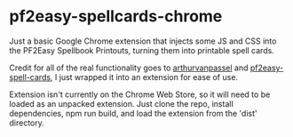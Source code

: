 # pf2easy-spellcards-chrome

Just a basic Google Chrome extension that injects some JS and CSS into the PF2Easy Spellbook Printouts, turning them into printable spell cards.

Credit for all of the real functionality goes to [arthurvanpassel](https://github.com/arthurvanpassel) and [pf2easy-spell-cards](https://github.com/arthurvanpassel/pf2easy-spell-cards/tree/main), I just wrapped it into an extension for ease of use.

Extension isn't currently on the Chrome Web Store, so it will need to be loaded as an unpacked extension. Just clone the repo, install dependencies, npm run build, and load the extension from the 'dist' directory.
